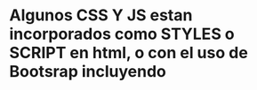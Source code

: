 <h1>Algunos CSS Y JS estan incorporados como STYLES o SCRIPT en html, o con el uso de Bootsrap incluyendo </h1>
